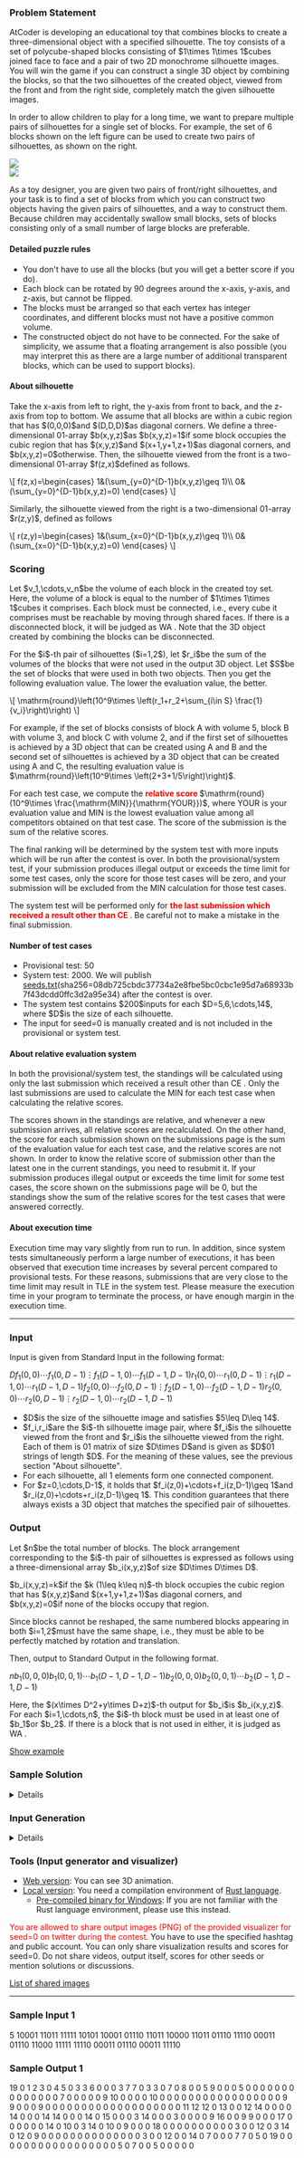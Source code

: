 
<div>

<span>

<span>

<div>

<section>

### **Problem Statement**

<p>
AtCoder is developing an educational toy that combines blocks to create a three-dimensional object with a specified silhouette.
The toy consists of a set of polycube-shaped blocks consisting of $1\times 1\times 1$cubes joined face to face and a pair of two 2D monochrome silhouette images.
You will win the game if you can construct a single 3D object by combining the blocks, so that the two silhouettes of the created object, viewed from the front and from the right side, completely match the given silhouette images.
</p>

<p>
In order to allow children to play for a long time, we want to prepare multiple pairs of silhouettes for a single set of blocks.
For example, the set of 6 blocks shown on the left figure can be used to create two pairs of silhouettes, as shown on the right.
</p>

<div>

<div>

<img src="https://img.atcoder.jp/ahc019/b36525d8_1.png">

</img>

</div>

<div>

<img src="https://img.atcoder.jp/ahc019/b36525d8_2.png">

</img>

</div>

</div>

<p>
As a toy designer, you are given two pairs of front/right silhouettes, and your task is to find a set of blocks from which you can construct two objects having the given pairs of silhouettes, and a way to construct them.
Because children may accidentally swallow small blocks, sets of blocks consisting only of a small number of large blocks are preferable.
</p>

#### **Detailed puzzle rules**

<ul>

<li>
You don't have to use all the blocks (but you will get a better score if you do).
</li>

<li>
Each block can be rotated by 90 degrees around the x-axis, y-axis, and z-axis, but cannot be flipped.
</li>

<li>
The blocks must be arranged so that each vertex has integer coordinates, and different blocks must not have a positive common volume.
</li>

<li>
The constructed object do not have to be connected. For the sake of simplicity, we assume that a floating arrangement is also possible (you may interpret this as there are a large number of additional transparent blocks, which can be used to support blocks).
</li>

</ul>

#### **About silhouette**

<p>
Take the x-axis from left to right, the y-axis from front to back, and the z-axis from top to bottom.
We assume that all blocks are within a cubic region that has $(0,0,0)$and $(D,D,D)$as diagonal corners.
We define a three-dimensional 01-array $b(x,y,z)$as $b(x,y,z)=1$if some block occupies the cubic region that has $(x,y,z)$and $(x+1,y+1,z+1)$as diagonal corners, and $b(x,y,z)=0$otherwise.
Then, the silhouette viewed from the front is a two-dimensional 01-array $f(z,x)$defined as follows.
</p>

<p>
\[
    f(z,x)=\begin{cases}
    1&(\sum_{y=0}^{D-1}b(x,y,z)\geq 1)\\
    0&(\sum_{y=0}^{D-1}b(x,y,z)=0)
    \end{cases}
\]
</p>

<p>
Similarly, the silhouette viewed from the right is a two-dimensional 01-array $r(z,y)$, defined as follows
</p>

<p>
\[
    r(z,y)=\begin{cases}
    1&(\sum_{x=0}^{D-1}b(x,y,z)\geq 1)\\
    0&(\sum_{x=0}^{D-1}b(x,y,z)=0)
    \end{cases}
\]
</p>

</section>

</div>

<div>

<section>

### **Scoring**

<p>
Let $v_1,\cdots,v_n$be the volume of each block in the created toy set.
Here, the volume of a block is equal to the number of $1\times 1\times 1$cubes it comprises.
Each block must be connected, i.e., every cube it comprises must be reachable by moving through shared faces.
If there is a disconnected block, it will be judged as 
<span>
WA
</span>
.
Note that the 3D object created by combining the blocks can be disconnected.
</p>

<p>
For the $i$-th pair of silhouettes ($i=1,2$), let $r_i$be the sum of the volumes of the blocks that were not used in the output 3D object.
Let $S$be the set of blocks that were used in both two objects.
Then you get the following evaluation value.
The lower the evaluation value, the better.
</p>

<p>
\[
    \mathrm{round}\left(10^9\times \left(r_1+r_2+\sum_{i\in S} \frac{1}{v_i}\right)\right)
\]
</p>

<p>
For example, if the set of blocks consists of block A with volume 5, block B with volume 3, and block C with volume 2, and if the first set of silhouettes is achieved by a 3D object that can be created using A and B and the second set of silhouettes is achieved by a 3D object that can be created using A and C, the resulting evaluation value is $\mathrm{round}\left(10^9\times \left(2+3+1/5\right)\right)$.
</p>

<p>
For each test case, we compute the 
<font color="red">
<strong>
relative score
</strong>
</font>
$\mathrm{round}(10^9\times \frac{\mathrm{MIN}}{\mathrm{YOUR}})$, where YOUR is your evaluation value and MIN is the lowest evaluation value among all competitors obtained on that test case. The score of the submission is the sum of the relative scores.
</p>

<p>
The final ranking will be determined by the system test with more inputs which will be run after the contest is over.
In both the provisional/system test, if your submission produces illegal output or exceeds the time limit for some test cases, only the score for those test cases will be zero, and your submission will be excluded from the MIN calculation for those test cases.
</p>

<p>
The system test will be performed only for 
<font color="red">
<strong>
the last submission which received a result other than 
<span>
CE
</span>

</strong>
</font>
.
Be careful not to make a mistake in the final submission.
</p>

#### **Number of test cases**

<ul>

<li>
Provisional test: 50
</li>

<li>
System test: 2000. We will publish <a href="https://img.atcoder.jp/ahc019/seeds.txt">seeds.txt</a>(sha256=08db725cbdc37734a2e8fbe5bc0cbc1e95d7a68933b7f43dcdd0ffc3d2a95e34) after the contest is over.
</li>

<li>
The system test contains $200$inputs for each $D=5,6,\cdots,14$, where $D$is the size of each silhouette.
</li>

<li>
The input for seed=0 is manually created and is not included in the provisional or system test.
</li>

</ul>

#### **About relative evaluation system**

<p>
In both the provisional/system test, the standings will be calculated using only the last submission which received a result other than 
<span>
CE
</span>
.
Only the last submissions are used to calculate the MIN for each test case when calculating the relative scores.
</p>

<p>
The scores shown in the standings are relative, and whenever a new submission arrives, all relative scores are recalculated.
On the other hand, the score for each submission shown on the submissions page is the sum of the evaluation value for each test case, and the relative scores are not shown.
In order to know the relative score of submission other than the latest one in the current standings, you need to resubmit it.
If your submission produces illegal output or exceeds the time limit for some test cases, the score shown on the submissions page will be 0, but the standings show the sum of the relative scores for the test cases that were answered correctly.
</p>

#### **About execution time**

<p>
Execution time may vary slightly from run to run.
In addition, since system tests simultaneously perform a large number of executions, it has been observed that execution time increases by several percent compared to provisional tests.
For these reasons, submissions that are very close to the time limit may result in 
<span>
TLE
</span>
in the system test.
Please measure the execution time in your program to terminate the process, or have enough margin in the execution time.
</p>

</section>

</div>

---

<div>

<div>

<section>

### **Input**

<p>
Input is given from Standard Input in the following format:
</p>

<div>

$D$$f_1(0,0)$$\cdots$$f_1(0,D-1)$$\vdots$$f_1(D-1,0)$$\cdots$$f_1(D-1,D-1)$$r_1(0,0)$$\cdots$$r_1(0,D-1)$$\vdots$$r_1(D-1,0)$$\cdots$$r_1(D-1,D-1)$$f_2(0,0)$$\cdots$$f_2(0,D-1)$$\vdots$$f_2(D-1,0)$$\cdots$$f_2(D-1,D-1)$$r_2(0,0)$$\cdots$$r_2(0,D-1)$$\vdots$$r_2(D-1,0)$$\cdots$$r_2(D-1,D-1)$
</div>

<ul>

<li>
$D$is the size of the silhouette image and satisfies $5\leq D\leq 14$.
</li>

<li>
$f_i,r_i$are the $i$-th silhouette image pair, where $f_i$is the silhouette viewed from the front and $r_i$is the silhouette viewed from the right. Each of them is 01 matrix of size $D\times D$and is given as $D$01 strings of length $D$. For the meaning of these values, see the previous section "About silhouette".
</li>

<li>
For each silhouette, all 1 elements form one connected component.
</li>

<li>
For $z=0,\cdots,D-1$, it holds that $f_i(z,0)+\cdots+f_i(z,D-1)\geq 1$and $r_i(z,0)+\cdots+r_i(z,D-1)\geq 1$. This condition guarantees that there always exists a 3D object that matches the specified pair of silhouettes.
</li>

</ul>

</section>

</div>

<div>

<section>

### **Output**

<p>
Let $n$be the total number of blocks.
The block arrangement corresponding to the $i$-th pair of silhouettes is expressed as follows using a three-dimensional array $b_i(x,y,z)$of size $D\times D\times D$.
</p>

<p>
$b_i(x,y,z)=k$if the $k (1\leq k\leq n)$-th block occupies the cubic region that has $(x,y,z)$and $(x+1,y+1,z+1)$as diagonal corners, and $b(x,y,z)=0$if none of the blocks occupy that region.
</p>

<p>
Since blocks cannot be reshaped, the same numbered blocks appearing in both $i=1,2$must have the same shape, i.e., they must be able to be perfectly matched by rotation and translation.
</p>

<p>
Then, output to Standard Output in the following format.
</p>

<div>

$n$$b_1(0,0,0)$$b_1(0,0,1)$$\cdots$$b_1(D-1,D-1,D-1)$$b_2(0,0,0)$$b_2(0,0,1)$$\cdots$$b_2(D-1,D-1,D-1)$
</div>

<p>
Here, the $(x\times D^2+y\times D+z)$-th output for $b_i$is $b_i(x,y,z)$.
For each $i=1,\cdots,n$, the $i$-th block must be used in at least one of $b_1$or $b_2$. If there is a block that is not used in either, it is judged as 
<span>
WA
</span>
.
</p>

<p>
<a href="https://img.atcoder.jp/ahc019/b36525d8.html?lang=en&seed=0&output=19%0D%0A0+1+2+3+0+4+5+0+3+3+6+0+0+0+3+7+7+0+3+3+0+7+0+8+0+0+5+9+0+0+0+5+0+0+0+0+0+0+0+0+0+0+0+0+0+0+7+0+0+0+0+0+9+10+0+0+0+0+10+0+0+0+0+0+0+0+0+0+0+0+0+0+0+0+0+0+9+9+0+0+0+9+0+0+0+0+0+0+0+0+0+0+0+0+0+0+0+0+0+0+0+11+12+12+0+13+0+0+12+14+0+0+0+0+14+0+0+0+14+14+0+0+0+14+0%0D%0A15+0+0+0+3+14+0+0+0+3+0+0+0+0+9+16+0+0+9+9+0+0+0+17+0+0+0+0+0+0+14+0+10+0+3+14+0+10+0+9+0+0+0+18+0+0+0+0+0+0+0+0+0+0+3+0+0+12+0+3+14+0+12+0+9+0+0+0+0+0+0+0+0+0+0+0+0+0+0+3+0+0+12+0+0+14+0+7+0+0+0+7+7+0+5+0+19+0+0+0+0+0+0+0+0+0+0+0+0+0+0+0+0+0+5+0+7+0+0+5+0+0+0+0+0%0D%0A">Show example</a>
</p>

</section>

</div>

<div>

<section>

### **Sample Solution**

<p>

</p>

<details>
This is a sample solution in Python.
In this program, the target silhouette is achieved by placing a unit block of size $1\times 1\times 1$for all $(x,y,z)$such that $f(z,x)=1$and $r(z,y)=1$.
<p>

</p>

```
D = int(input())
f = [[] for i in range(2)]
r = [[] for i in range(2)]
for i in range(2):
    for k in range(D):
        f[i].append(input())
    for k in range(D):
        r[i].append(input())

b = [[0 for j in range(D * D * D)] for i in range(2)]
n = 0
for i in range(2):
    for x in range(D):
        for y in range(D):
            for z in range(D):
                if f[i][z][x] == '1' and r[i][z][y] == '1':
                    n += 1
                    b[i][x * D * D + y * D + z] = n

print(n)
print(' '.join(map(str, b[0])))
print(' '.join(map(str, b[1])))
```

</details>

</section>

</div>

<div>

<section>

### **Input Generation**

<p>

</p>

<details>
Let $\mathrm{randint}(L,U)$be a function that generates a uniform random integer between $L$and $U$, inclusive.
Let $\mathrm{randdouble}(L,U)$be a function that generates a uniform random floating-point number at least $L$and less than $U$.
<p>

</p>

#### **Generation of $D$**

<p>
We generate $D$by $D=\mathrm{randint}(5,14)$.
</p>

#### **Generation of $f,r$**

<p>
First, we generate the following values which determine the characteristics of the silhouettes to be generated.
</p>

<ul>

<li>
$p(0)=0$
</li>

<li>
$p(1)=D^{\mathrm{randdouble}(-1,1)}$
</li>

<li>
$p(2)=D^{\mathrm{randdouble}(-1,1)}$
</li>

<li>
$p(3)=D^{\mathrm{randdouble}(-0.5,1.5)}$
</li>

<li>
$p(4)=D^{\mathrm{randdouble}(-0.5,1.5)}$
</li>

</ul>

<p>
Next, we generate each $f_1,r_1,f_2,r_2$as follows.
</p>

<p>
Let $g$be the silhouette array to be generated and initialize it with $g(z,x)=0$for all $(z,x)$.
Generate a value $m=\mathrm{randint}(2D,\lfloor D^2/2\rfloor)$representing the number of $1$.
Generate $z=\mathrm{randint}(0,D-1)$and $x=\mathrm{randint}(0,D-1)$, and then set $g(z,x)=1$.
Repeat the following process until the number of $1$becomes $m$.
</p>

<p>
For each $(z,x)$, let $d(z,x)$be the number of adjacent $1$in the four directions.
Choose $(z,x)$such that $g(z,x)=0$with probability proportional to $p(d(z,x))$and update $g(z,x)=1$.
</p>

<p>
When the number of $1$becomes $m$, check whether $\sum_{x=0}^{D-1}g(z,x)\geq 1$for all $z=0,\cdots,D-1$, and if not, reinitialize $g$to $0$and retry the process from generating $m$.
</p>

</details>

</section>

</div>

<div>

<section>

### **Tools (Input generator and visualizer)**

<ul>

<li>
<a href="https://img.atcoder.jp/ahc019/b36525d8.html?lang=en">Web version</a>: You can see 3D animation.
</li>

<li>
<a href="https://img.atcoder.jp/ahc019/b36525d8.zip">Local version</a>: You need a compilation environment of <a href="https://www.rust-lang.org/">Rust language</a>.
<ul>

<li>
<a href="https://img.atcoder.jp/ahc019/b36525d8_windows.zip">Pre-compiled binary for Windows</a>: If you are not familiar with the Rust language environment, please use this instead.
</li>

</ul>

</li>

</ul>

<p>

<font color="red">You are allowed to share output images (PNG) of the provided visualizer for seed=0 on twitter during the contest.
</font>
You have to use the specified hashtag and public account. You can only share visualization results and scores for seed=0. Do not share videos, output itself, scores for other seeds or mention solutions or discussions.
</p>

<p>
<a href="https://twitter.com/search?q=%23AHC019%20%23visualizer&src=typed_query&f=live">List of shared images</a>
</p>

</section>

</div>

</div>

---

<div>

<section>

### **Sample Input 1**

<div>

5
10001
11011
11111
10101
10001
01110
11011
10000
11011
01110
11110
00011
01110
11000
11111
11110
00011
01110
00011
11110

</div>

</section>

</div>

<div>

<section>

### **Sample Output 1**

<div>

19
0 1 2 3 0 4 5 0 3 3 6 0 0 0 3 7 7 0 3 3 0 7 0 8 0 0 5 9 0 0 0 5 0 0 0 0 0 0 0 0 0 0 0 0 0 0 7 0 0 0 0 0 9 10 0 0 0 0 10 0 0 0 0 0 0 0 0 0 0 0 0 0 0 0 0 0 9 9 0 0 0 9 0 0 0 0 0 0 0 0 0 0 0 0 0 0 0 0 0 0 0 11 12 12 0 13 0 0 12 14 0 0 0 0 14 0 0 0 14 14 0 0 0 14 0
15 0 0 0 3 14 0 0 0 3 0 0 0 0 9 16 0 0 9 9 0 0 0 17 0 0 0 0 0 0 14 0 10 0 3 14 0 10 0 9 0 0 0 18 0 0 0 0 0 0 0 0 0 0 3 0 0 12 0 3 14 0 12 0 9 0 0 0 0 0 0 0 0 0 0 0 0 0 0 3 0 0 12 0 0 14 0 7 0 0 0 7 7 0 5 0 19 0 0 0 0 0 0 0 0 0 0 0 0 0 0 0 0 0 5 0 7 0 0 5 0 0 0 0 0

</div>

</section>

</div>

</span>

</span>

</div>
